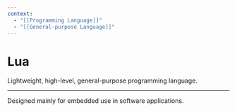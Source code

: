 ```yaml
---
context:
  - "[[Programming Language]]"
  - "[[General-purpose Language]]"
---
```


# Lua

Lightweight, high-level, general-purpose programming language.

---

Designed mainly for embedded use in software applications.
